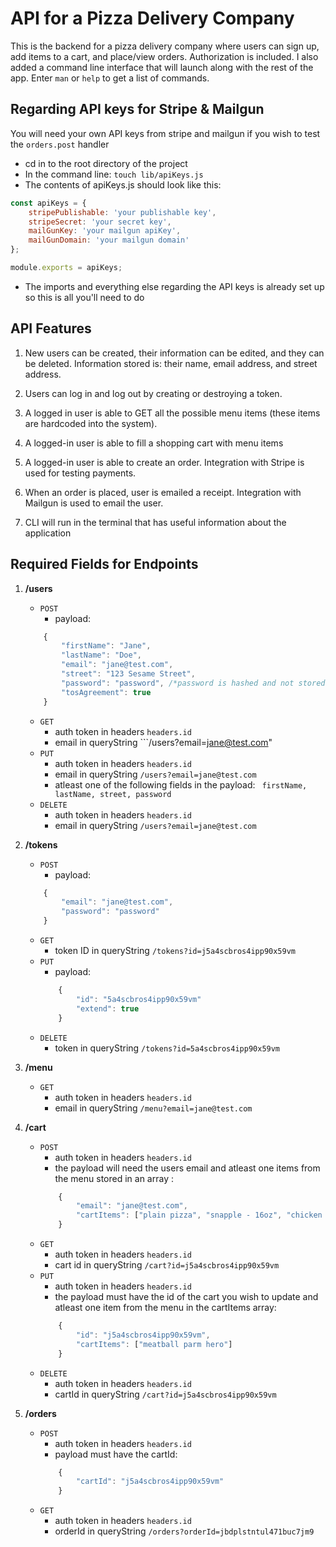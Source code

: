 # API for a Pizza Delivery Company
This is the backend for a pizza delivery company where users can sign up, add items to a cart, and place/view orders. Authorization is included.
I also added a command line interface that will launch along with the rest of the app. Enter ```man``` or ```help``` to get a list of commands.

## Regarding API keys for Stripe & Mailgun
You will need your own API keys from stripe and mailgun if you wish to test the ```orders.post``` handler
* cd in to the root directory of the project
* In the command line: ```touch lib/apiKeys.js```
* The contents of apiKeys.js should look like this:
```javascript
const apiKeys = {
    stripePublishable: 'your publishable key',
    stripeSecret: 'your secret key',
    mailGunKey: 'your mailgun apiKey',
    mailGunDomain: 'your mailgun domain'
};

module.exports = apiKeys;
```
* The imports and everything else regarding the API keys is already set up so this is all you'll need to do

## API Features
1. New users can be created, their information can be edited, and they can be deleted. Information stored is: their name, email address, and street address.

2. Users can log in and log out by creating or destroying a token.

3. A logged in user is able to GET all the possible menu items (these items are hardcoded into the system). 

4. A logged-in user is able to fill a shopping cart with menu items

5. A logged-in user is able to create an order. Integration with Stripe is used for testing payments.

6. When an order is placed, user is emailed a receipt. Integration with Mailgun is used to email the user.

7. CLI will run in the terminal that has useful information about the application

## Required Fields for Endpoints
1. __/users__
    * ```POST```
        * payload: 
    ```javascript
        {
            "firstName": "Jane", 
            "lastName": "Doe",
            "email": "jane@test.com",
            "street": "123 Sesame Street",
            "password": "password", /*password is hashed and not stored*/
            "tosAgreement": true
        }
    ```
    * ```GET```
        * auth token in headers ```headers.id```
        * email in queryString ```/users?email=jane@test.com"
    * ```PUT```
        * auth token in headers ```headers.id```
        * email in queryString ```/users?email=jane@test.com```
        * atleast one of the following fields in the payload: ``` firstName, lastName, street, password```
    * ```DELETE```
        * auth token in headers ```headers.id```
        * email in queryString ```/users?email=jane@test.com```

2. __/tokens__
    * ```POST```
        * payload: 
    ```javascript
        {
            "email": "jane@test.com",
            "password": "password"
        }
    ```
    * ```GET```
        * token ID in queryString ```/tokens?id=j5a4scbros4ipp90x59vm```
    * ```PUT```
        * payload: 
        ```javascript
            {
                "id": "5a4scbros4ipp90x59vm"
                "extend": true
            }
        ```
    * ```DELETE```
        * token in queryString ```/tokens?id=5a4scbros4ipp90x59vm```

3. __/menu__
    * ```GET```
        * auth token in headers ```headers.id```
        * email in queryString ```/menu?email=jane@test.com```

4. __/cart__
    * ```POST```
        * auth token in headers ```headers.id```
        * the payload will need the users email and atleast one items from the menu stored in an array : 
        ```javascript
            {
                "email": "jane@test.com",
                "cartItems": ["plain pizza", "snapple - 16oz", "chicken parm hero"]
            }
        ```
    * ```GET```
        * auth token in headers ```headers.id```
        * cart id in queryString ```/cart?id=j5a4scbros4ipp90x59vm```
    * ```PUT```
        * auth token in headers ```headers.id```
        *  the payload must have the id of the cart you wish to update and atleast one item from the menu in the cartItems array:
        ```javascript
            {
                "id": "j5a4scbros4ipp90x59vm",
                "cartItems": ["meatball parm hero"]  
            }
        ```
    * ```DELETE```
        * auth token in headers ```headers.id```
        * cartId in queryString ```/cart?id=j5a4scbros4ipp90x59vm```

5. __/orders__
    * ```POST```
        *  auth token in headers ```headers.id```
        *  payload must have the cartId:
        ```javascript
            {
                "cartId": "j5a4scbros4ipp90x59vm" 
            }
        ``` 
    * ```GET```
        * auth token in headers ```headers.id```
        * orderId in queryString ```/orders?orderId=jbdplstntul471buc7jm9```

